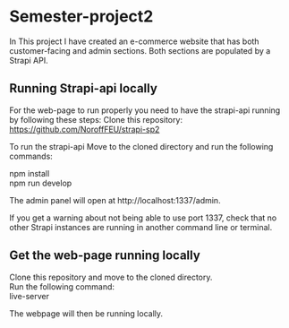 # Semester-project2

In This project I have created an e-commerce website that has both customer-facing and admin sections.
Both sections are populated by a Strapi API.

## Running Strapi-api locally 
For the web-page to run properly you need to have the strapi-api running by following these steps:
Clone this repository: https://github.com/NoroffFEU/strapi-sp2 

To run the strapi-api
Move to the cloned directory and run the following commands:

npm install  
npm run develop

The admin panel will open at http://localhost:1337/admin.

If you get a warning about not being able to use port 1337, check that no other Strapi instances are running in another command line or terminal.

## Get the web-page running locally

Clone this repository and move to the cloned directory.  
Run the following command:  
live-server

The webpage will then be running locally.


